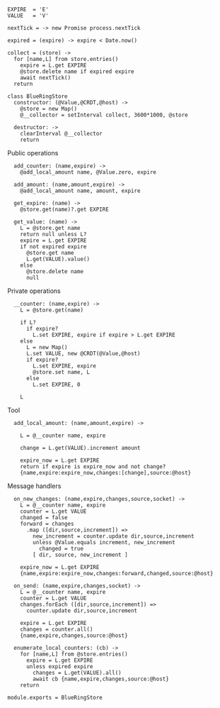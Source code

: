     EXPIRE  = 'E'
    VALUE   = 'V'

    nextTick = -> new Promise process.nextTick

    expired = (expire) -> expire < Date.now()

    collect = (store) ->
      for [name,L] from store.entries()
        expire = L.get EXPIRE
        @store.delete name if expired expire
        await nextTick()
      return

    class BlueRingStore
      constructor: (@Value,@CRDT,@host) ->
        @store = new Map()
        @__collector = setInterval collect, 3600*1000, @store

      destructor: ->
        clearInterval @__collector
        return

Public operations

      add_counter: (name,expire) ->
        @add_local_amount name, @Value.zero, expire

      add_amount: (name,amount,expire) ->
        @add_local_amount name, amount, expire

      get_expire: (name) ->
        @store.get(name)?.get EXPIRE

      get_value: (name) ->
        L = @store.get name
        return null unless L?
        expire = L.get EXPIRE
        if not expired expire
          @store.get name
          L.get(VALUE).value()
        else
          @store.delete name
          null

Private operations

      __counter: (name,expire) ->
        L = @store.get(name)

        if L?
          if expire?
            L.set EXPIRE, expire if expire > L.get EXPIRE
        else
          L = new Map()
          L.set VALUE, new @CRDT(@Value,@host)
          if expire?
            L.set EXPIRE, expire
            @store.set name, L
          else
            L.set EXPIRE, 0

        L

Tool

      add_local_amount: (name,amount,expire) ->

        L = @__counter name, expire

        change = L.get(VALUE).increment amount

        expire_now = L.get EXPIRE
        return if expire is expire_now and not change?
        {name,expire:expire_now,changes:[change],source:@host}

Message handlers

      on_new_changes: (name,expire,changes,source,socket) ->
        L = @__counter name, expire
        counter = L.get VALUE
        changed = false
        forward = changes
          .map ([dir,source,increment]) =>
            new_increment = counter.update dir,source,increment
            unless @Value.equals increment, new_increment
              changed = true
            [ dir, source, new_increment ]

        expire_now = L.get EXPIRE
        {name,expire:expire_now,changes:forward,changed,source:@host}

      on_send: (name,expire,changes,socket) ->
        L = @__counter name, expire
        counter = L.get VALUE
        changes.forEach ([dir,source,increment]) =>
          counter.update dir,source,increment

        expire = L.get EXPIRE
        changes = counter.all()
        {name,expire,changes,source:@host}

      enumerate_local_counters: (cb) ->
        for [name,L] from @store.entries()
          expire = L.get EXPIRE
          unless expired expire
            changes = L.get(VALUE).all()
            await cb {name,expire,changes,source:@host}
        return

    module.exports = BlueRingStore
